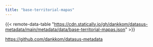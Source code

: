 ```yaml
---
title: "base-territorial-mapas"
---
```


{{< remote-data-table "https://cdn.statically.io/gh/dankkom/datasus-metadata/main/metadata/data/base-territorial-mapas.json" >}}

https://github.com/dankkom/datasus-metadata
